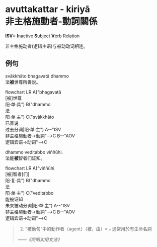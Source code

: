 # avuttakattar - kiriyā<br>非主格施動者-動詞關係

**ISV**= **I**nactive **S**ubject **V**erb Relation

非主格施动者(逻辑主语)与被动动词相连。

## 例句
svākkhāto bhagavatā dhammo<br>法**被**世尊所善说。

<div class="mermaid">
flowchart LR
A("bhagavatā<br/>[被]世尊<br/>阳·单·具")
B("dhammo<br/>法<br/>阳·单·主")
C("svākkhāto<br/>已善说<br/>过去分词|阳·单·主")
A--"ISV<br/>非主格施動者→動詞"-->C
B--"AOV<br/>逻辑宾语→动词"-->C
</div>

dhammo veditabbo viññūhi.<br>法能**被**智者们证知。

<div class="mermaid">
flowchart LR
A("viññūhi<br/>[被]智者[们]<br/>阳·复·具")
B("dhammo<br/>法<br/>阳·单·主")
C("veditabbo<br/>能被证知<br/>未来被动分词|阳·单·主")
A--"ISV<br/>非主格施動者→動詞"-->C
B--"AOV<br/>逻辑宾语→动词"-->C
</div>



>2. “被動句”中的動作者（agent）（被，由）=﹥通常用於有生命名詞
>
>*——《简明实用文法》*
